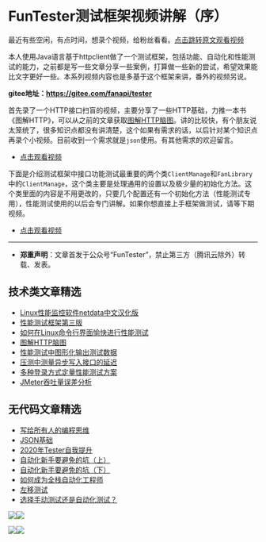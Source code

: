 # FunTester测试框架视频讲解（序）

最近有些空闲，有点时间，想录个视频，给粉丝看看。[点击跳转原文观看视频](https://mp.weixin.qq.com/s/CJrHAAniDMyr5oDXYHpPcQ)

本人使用Java语言基于httpclient做了一个测试框架，包括功能、自动化和性能测试的能力，之前都是写一些文章分享一些案例，打算做一些新的尝试，希望效果能比文字更好一些。本系列视频内容也是多基于这个框架来讲，番外的视频另说。

**gitee地址：https://gitee.com/fanapi/tester**

首先录了一个HTTP接口扫盲的视频，主要分享了一些HTTP基础，力推一本书《图解HTTP》，可以从之前的文章获取[图解HTTP脑图](https://mp.weixin.qq.com/s/100Vm8FVEuXs0x6rDGTipw)。讲的比较快，有个朋友说太笼统了，很多知识点都没有讲清楚，这个如果有需求的话，以后针对某个知识点再录个小视频。目前收到一个需求就是`json`使用。有其他需求的欢迎留言。

- [点击观看视频](https://mp.weixin.qq.com/s/CJrHAAniDMyr5oDXYHpPcQ)

下面是介绍测试框架中接口功能测试最重要的两个类`ClientManage`和`FanLibrary`中的`ClientManage`，这个类主要是处理通用的设置以及极少量的初始化方法。这个类里面的内容是不用更改的，只要几个配置还有一个初始化方法（性能测试专用），性能测试使用的以后会专门讲解。如果你想直接上手框架做测试，请等下期视频。

- [点击观看视频](https://mp.weixin.qq.com/s/CJrHAAniDMyr5oDXYHpPcQ)

---
* **郑重声明**：文章首发于公众号“FunTester”，禁止第三方（腾讯云除外）转载、发表。

## 技术类文章精选

- [Linux性能监控软件netdata中文汉化版](https://mp.weixin.qq.com/s/fdXtK-5WwKnxjLZdyg6-nA)
- [性能测试框架第三版](https://mp.weixin.qq.com/s/Mk3PoH7oJX7baFmbeLtl_w)
- [如何在Linux命令行界面愉快进行性能测试](https://mp.weixin.qq.com/s/fwGqBe1SpA2V0lPfAOd04Q)
- [图解HTTP脑图](https://mp.weixin.qq.com/s/100Vm8FVEuXs0x6rDGTipw)
- [性能测试中图形化输出测试数据](https://mp.weixin.qq.com/s/EMvpYIsszdwBJFPIxztTvA)
- [压测中测量异步写入接口的延迟](https://mp.weixin.qq.com/s/odvK1iYgg4eRVtOOPbq15w)
- [多种登录方式定量性能测试方案](https://mp.weixin.qq.com/s/WuZ2h2rr0rNBgEvQVioacA)
- [JMeter吞吐量误差分析](https://mp.weixin.qq.com/s/jHKmFNrLmjpihnoigNNCSg)

## 无代码文章精选

- [写给所有人的编程思维](https://mp.weixin.qq.com/s/Oj33UCnYfbUgzsBzEm2GPQ)
- [JSON基础](https://mp.weixin.qq.com/s/tnQmAFfFbRloYp8J9TYurw)
- [2020年Tester自我提升](https://mp.weixin.qq.com/s/vuhUp85_6Sbg6ReAN3TTSQ)
- [自动化新手要避免的坑（上）](https://mp.weixin.qq.com/s/MjcX40heTRhEgCFhInoqYQ)
- [自动化新手要避免的坑（下）](https://mp.weixin.qq.com/s/azDUo1IO5JgkJIS9n1CMRg)
- [如何成为全栈自动化工程师](https://mp.weixin.qq.com/s/j2rQ3COFhg939KLrgKr_bg)
- [左移测试](https://mp.weixin.qq.com/s/8zXkWV4ils17hUqlXIpXSw)
- [选择手动测试还是自动化测试？](https://mp.weixin.qq.com/s/4haRrfSIp5Plgm_GN98lRA)

![](https://mmbiz.qpic.cn/mmbiz_png/13eN86FKXzDkiawpL3o8umv1EgHOc2OE1iaib1vR7Q6DH1FSpP4HVuibsibicftEqUqfXZpE2FyN7nIPvHwhWQdG6n0g/640?wx_fmt=png&tp=webp&wxfrom=5&wx_lazy=1&wx_co=1)![](https://mmbiz.qpic.cn/mmbiz_gif/13eN86FKXzCPsneTRDBzskVY9GpIhbl6e3JpwysPqAbM7Z80J1EZrIYpTO7YSD40Cp9hOicibdV3GIbVTcEapgqA/640?wx_fmt=gif&tp=webp&wxfrom=5&wx_lazy=1&wx_co=1)

![](https://mmbiz.qpic.cn/mmbiz_jpg/13eN86FKXzBiaBZzt2rchWvBn0pztDTcYwUrHyWvCCIxiaHORQ1xe1vID42zWVicABw6dHibFChrlbFqVR5vO96eVQ/640?wx_fmt=jpeg&tp=webp&wxfrom=5&wx_lazy=1&wx_co=1)![](https://mmbiz.qpic.cn/mmbiz_gif/13eN86FKXzCPsneTRDBzskVY9GpIhbl6e3JpwysPqAbM7Z80J1EZrIYpTO7YSD40Cp9hOicibdV3GIbVTcEapgqA/640?wx_fmt=gif&tp=webp&wxfrom=5&wx_lazy=1&wx_co=1)
